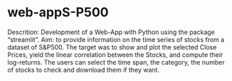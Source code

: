 # web-appS-P500
Descrition: Development of a Web-App with Python using the package “streamlit”. 
Aim: to provide information on the time series of stocks from a dataset of S&P500. The target was to show and plot the selected Close Prices, yield the linear correlation between the Stocks, and compute their log-returns. The users can select the time span, the category, the number of stocks to check and download them if they want.
